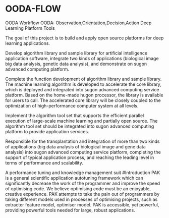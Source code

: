 # OODA-FLOW
OODA Workflow
OODA: Observation,Orientation,Decision,Action
Deep Learning Platform Tools

The goal of this project is to build and apply open source platforms for deep learning applications.

Develop algorithm library and sample library for artificial intelligence application software, integrate two kinds of applications (biological image big data analysis, genetic data analysis), and demonstrate on sugon advanced computing platform.

Complete the function development of algorithm library and sample library. The machine learning algorithm is developed to accelerate the core library, which is deployed and integrated into sugon advanced computing service platform. Based on the home-made hugon processor, the library is available for users to call. The accelerated core library will be closely coupled to the optimization of high-performance computer system at all levels.

Implement the algorithm tool set that supports the efficient parallel execution of large-scale machine learning and partially open source. The algorithm tool set should be integrated into sugon advanced computing platform to provide application services.

Responsible for the transplantation and integration of more than two kinds of applications (big data analysis of biological image and gene data analysis) into sugon advanced computing service platform, completing the support of typical application process, and reaching the leading level in terms of performance and scalability.

A performance tuning and knowledge management suit #Introduction PAK is a general scientific application autotuning framework which can significantly decrease the work of the programmer and improve the speed of optimising code. We believe optimising code must be an enjoyable, creative experience. PAK attempts to take the pain out of programmers by taking different models used in processes of optimising projects, such as extracter feature model, optimiser model. PAK is accessible, yet powerful, providing powerful tools needed for large, robust applications. 

